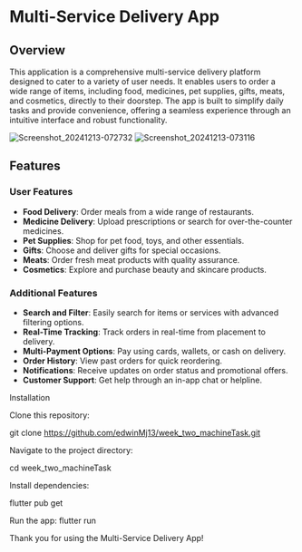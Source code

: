 # Multi-Service Delivery App

## Overview

This application is a comprehensive multi-service delivery platform designed to cater to a variety of user needs. It enables users to order a wide range of items, including food, medicines, pet supplies, gifts, meats, and cosmetics, directly to their doorstep. The app is built to simplify daily tasks and provide convenience, offering a seamless experience through an intuitive interface and robust functionality.

![Screenshot_20241213-072732](https://github.com/user-attachments/assets/992d8057-f57d-4a2f-86e5-bc041fcfd7b8)   ![Screenshot_20241213-073116](https://github.com/user-attachments/assets/4954c880-b423-434a-adb9-c26dc6877960)


## Features

### User Features
- **Food Delivery**: Order meals from a wide range of restaurants.
- **Medicine Delivery**: Upload prescriptions or search for over-the-counter medicines.
- **Pet Supplies**: Shop for pet food, toys, and other essentials.
- **Gifts**: Choose and deliver gifts for special occasions.
- **Meats**: Order fresh meat products with quality assurance.
- **Cosmetics**: Explore and purchase beauty and skincare products.

### Additional Features
- **Search and Filter**: Easily search for items or services with advanced filtering options.
- **Real-Time Tracking**: Track orders in real-time from placement to delivery.
- **Multi-Payment Options**: Pay using cards, wallets, or cash on delivery.
- **Order History**: View past orders for quick reordering.
- **Notifications**: Receive updates on order status and promotional offers.
- **Customer Support**: Get help through an in-app chat or helpline.

Installation

Clone this repository:

git clone https://github.com/edwinMj13/week_two_machineTask.git

Navigate to the project directory:

cd week_two_machineTask

Install dependencies:

flutter pub get

Run the app:
flutter run

Thank you for using the Multi-Service Delivery App!

